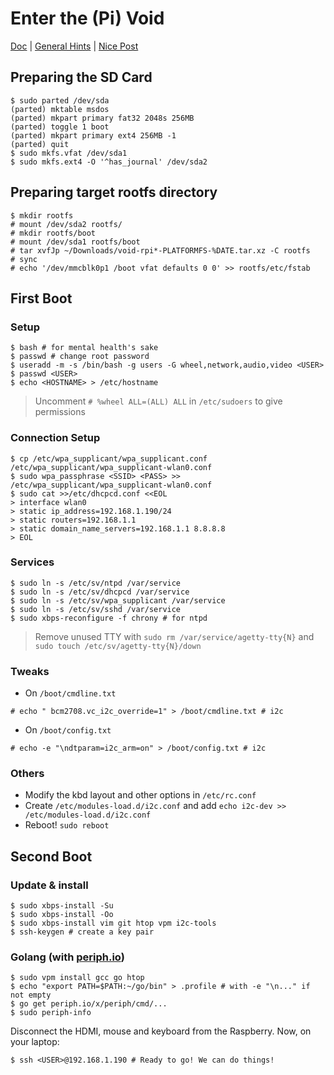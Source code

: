 # Enter the (Pi) Void

[Doc](https://wiki.voidlinux.org/Raspberry_Pi) | [General Hints](https://elinux.org/RPi_Hub) | [Nice Post](https://blog.kevindirect.com/post/20191109_nine-steps-to-void-linux-on-rpi/)

## Preparing the SD Card

```console
$ sudo parted /dev/sda
(parted) mktable msdos
(parted) mkpart primary fat32 2048s 256MB
(parted) toggle 1 boot
(parted) mkpart primary ext4 256MB -1
(parted) quit
$ sudo mkfs.vfat /dev/sda1
$ sudo mkfs.ext4 -O '^has_journal' /dev/sda2
```

## Preparing target rootfs directory

```console
$ mkdir rootfs
# mount /dev/sda2 rootfs/
# mkdir rootfs/boot
# mount /dev/sda1 rootfs/boot
# tar xvfJp ~/Downloads/void-rpi*-PLATFORMFS-%DATE.tar.xz -C rootfs
# sync
# echo '/dev/mmcblk0p1 /boot vfat defaults 0 0' >> rootfs/etc/fstab
```

## First Boot

### Setup

```console
$ bash # for mental health's sake
$ passwd # change root password
$ useradd -m -s /bin/bash -g users -G wheel,network,audio,video <USER>
$ passwd <USER>
$ echo <HOSTNAME> > /etc/hostname
```

> Uncomment `# %wheel ALL=(ALL) ALL` in `/etc/sudoers` to give permissions

### Connection Setup

```console
$ cp /etc/wpa_supplicant/wpa_supplicant.conf /etc/wpa_supplicant/wpa_supplicant-wlan0.conf
$ sudo wpa_passphrase <SSID> <PASS> >> /etc/wpa_supplicant/wpa_supplicant-wlan0.conf
$ sudo cat >>/etc/dhcpcd.conf <<EOL
> interface wlan0
> static ip_address=192.168.1.190/24
> static routers=192.168.1.1
> static domain_name_servers=192.168.1.1 8.8.8.8
> EOL
```

### Services

```console
$ sudo ln -s /etc/sv/ntpd /var/service
$ sudo ln -s /etc/sv/dhcpcd /var/service
$ sudo ln -s /etc/sv/wpa_supplicant /var/service
$ sudo ln -s /etc/sv/sshd /var/service
$ sudo xbps-reconfigure -f chrony # for ntpd
```

> Remove unused TTY with `sudo rm /var/service/agetty-tty{N}` and `sudo touch /etc/sv/agetty-tty{N}/down`

### Tweaks

- On `/boot/cmdline.txt`

```console
# echo " bcm2708.vc_i2c_override=1" > /boot/cmdline.txt # i2c
```

- On `/boot/config.txt`

```console
# echo -e "\ndtparam=i2c_arm=on" > /boot/config.txt # i2c
```

### Others

- Modify the kbd layout and other options in `/etc/rc.conf`
- Create `/etc/modules-load.d/i2c.conf` and add `echo i2c-dev >> /etc/modules-load.d/i2c.conf`
- Reboot! `sudo reboot`

## Second Boot

### Update & install
```console
$ sudo xbps-install -Su
$ sudo xbps-install -Oo
$ sudo xbps-install vim git htop vpm i2c-tools
$ ssh-keygen # create a key pair
```

### Golang (with [periph.io](https://periph.io/))

```console
$ sudo vpm install gcc go htop
$ echo "export PATH=$PATH:~/go/bin" > .profile # with -e "\n..." if not empty
$ go get periph.io/x/periph/cmd/...
$ sudo periph-info
```

Disconnect the HDMI, mouse and keyboard from the Raspberry. Now, on your laptop:

```console
$ ssh <USER>@192.168.1.190 # Ready to go! We can do things!
```
